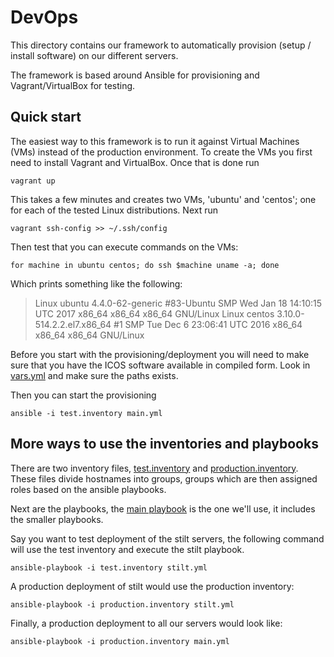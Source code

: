 # DevOps

This directory contains our framework to automatically provision (setup /
install software) on our different servers.

The framework is based around Ansible for provisioning and Vagrant/VirtualBox
for testing.

## Quick start

The easiest way to this framework is to run it against Virtual Machines (VMs)
instead of the production environment. To create the VMs you first need to
install Vagrant and VirtualBox. Once that is done run

`vagrant up`

This takes a few minutes and creates two VMs, 'ubuntu' and 'centos'; one for
each of the tested Linux distributions. Next run

`vagrant ssh-config >> ~/.ssh/config`

Then test that you can execute commands on the VMs:

`for machine in ubuntu centos; do ssh $machine uname -a; done`

Which prints something like the following:

> Linux ubuntu 4.4.0-62-generic #83-Ubuntu SMP Wed Jan 18 14:10:15 UTC 2017 x86_64 x86_64 x86_64 GNU/Linux
> Linux centos 3.10.0-514.2.2.el7.x86_64 #1 SMP Tue Dec 6 23:06:41 UTC 2016 x86_64 x86_64 x86_64 GNU/Linux

Before you start with the provisioning/deployment you will need to make sure
that you have the ICOS software available in compiled form. Look
in [vars.yml](vars.yml) and make sure the paths exists.

Then you can start the provisioning

`ansible -i test.inventory main.yml`


## More ways to use the inventories and playbooks

There are two inventory files, [test.inventory](test.inventory)
and [production.inventory](production.inventory). These files divide hostnames
into groups, groups which are then assigned roles based on the ansible
playbooks.

Next are the playbooks, the [main playbook](main.yml) is the one we'll use, it
includes the smaller playbooks.

Say you want to test deployment of the stilt servers, the following command will
use the test inventory and execute the stilt playbook.

`ansible-playbook -i test.inventory stilt.yml`

A production deployment of stilt would use the production inventory:

`ansible-playbook -i production.inventory stilt.yml`

Finally, a production deployment to all our servers would look like:

`ansible-playbook -i production.inventory main.yml`
